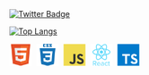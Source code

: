  <div id="badges">
    <a href="https://twitter.com/brdy_eth"><img src="https://img.shields.io/badge/Twitter-blue?style=for-the-badge&logo=twitter&logoColor=white" alt="Twitter Badge"/></a> 
    <img src="https://komarev.com/ghpvc/?brodyhughes&style=flat-square&color=blue" alt=""/>
 </div>

[![Top Langs](https://github-readme-stats.vercel.app/api/top-langs/?username=brodyhughes&layout=compact&theme=vision-friendly-dark)](https://github.com/anuraghazra/github-readme-stats)
<div>
  <img src="https://github.com/devicons/devicon/blob/master/icons/html5/html5-original.svg" title="HTML5" alt="HTML" width="40" height="40"/>&nbsp; 
  <img src="https://github.com/devicons/devicon/blob/master/icons/css3/css3-plain-wordmark.svg"  title="CSS3" alt="CSS" width="40" height="40"/>&nbsp;
  <img src="https://github.com/devicons/devicon/blob/master/icons/javascript/javascript-original.svg" title="JavaScript" alt="JavaScript" width="40" height="40"/>&nbsp;
  <img src="https://github.com/devicons/devicon/blob/master/icons/react/react-original-wordmark.svg" title="React" alt="React" width="40" height="40"/>&nbsp;
  <img src="https://github.com/devicons/devicon/blob/master/icons/typescript/typescript-original.svg" title="TypeScipt" alt="TypeScipt" width="40" height="40"/>
</div>
 
